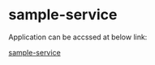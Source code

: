 # sample-service

Application can be accssed at below link:

[sample-service](https://sample-service.azurewebsites.net/greet/amit/hello)
